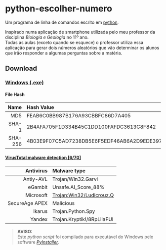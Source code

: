 # python-escolher-numero

Um programa de linha de comandos escrito em [python](https://www.python.org/).

Inspirado numa aplicação de smartphone utilizada pelo meu professor da disciplina *Biologia e Geologia* no 11º ano.  
Todas as aulas (exceto quando se esquece) o professor utiliza essa aplicação para gerar dois números aleatórios que vão determinar os alunos que irão responder a algumas perguntas sobre a matéria.

## Download

### [Windows (.exe)](https://github.com/a21989/python-escolher-numero/raw/master/python-escolher-numero.exe)

#### File Hash

| Name | Hash Value |
| ---: | :--- |
| MD5 | FEAB6C0BB987B176A93CBBFC86D7A405 |
| SHA-1 | 2B4AFA705F1D334B45C1DD100FAFDC3613C8F842 |
| SHA-256 | 4B03E9F07C5AD7238DB5E6F5EDF46AB6A2D9EDE397737CA7BA82BD2790150AC8 |

#### [VirusTotal malware detection [6/70]](https://www.virustotal.com/gui/file/4b03e9f07c5ad7238db5e6f5edf46ab6a2d9ede397737ca7ba82bd2790150ac8/detection)

| Antivirus | Malware type |
| ---: | :--- |
| Antiy-AVL |Trojan/Win32.Garvi |
| eGambit | Unsafe.AI_Score_88% |
| Microsoft | [Trojan:Win32/Ludicrouz.Q](https://www.microsoft.com/en-us/wdsi/threats/malware-encyclopedia-description?name=Trojan%3aWin32%2fLudicrouz.Q) |
| SecureAge APEX | Malicious |
| Ikarus | Trojan.Python.Spy |
| Yandex | Trojan.Kryptik!/8RpLilaFUI |

> **AVISO:**  
> Este *python script* foi compilado para executável do Windows pelo software [*PyInstaller*](https://pypi.org/project/PyInstaller/).